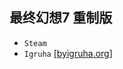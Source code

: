 ## 最终幻想7 重制版
* `Steam`
* `Igruha` [[byigruha.org]](https://byigruha.org/en/1439-2-final-fantasy-vii-remake-intergrade-pc.html)